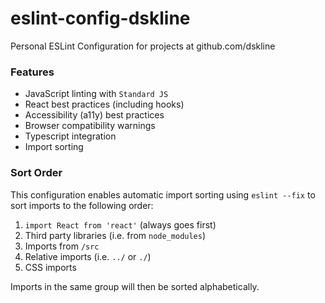 # eslint-config-dskline

Personal ESLint Configuration for projects at github.com/dskline

### Features

* JavaScript linting with `Standard JS`
* React best practices (including hooks)
* Accessibility (a11y) best practices
* Browser compatibility warnings
* Typescript integration
* Import sorting

### Sort Order

This configuration enables automatic import sorting using `eslint --fix` to sort imports to the following order:

1. `import React from 'react'` (always goes first)
2. Third party libraries (i.e. from `node_modules`)
3. Imports from `/src`
4. Relative imports (i.e. `../` or `./`)
5. CSS imports

Imports in the same group will then be sorted alphabetically.
